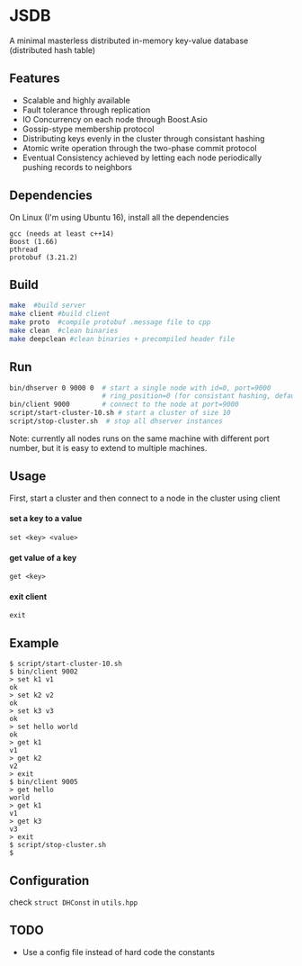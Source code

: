 # JSDB
A minimal masterless distributed in-memory key-value database (distributed hash table)

## Features
- Scalable and highly available
- Fault tolerance through replication
- IO Concurrency on each node through Boost.Asio
- Gossip-stype membership protocol
- Distributing keys evenly in the cluster through consistant hashing
- Atomic write operation through the two-phase commit protocol
- Eventual Consistency achieved by letting each node periodically pushing records to neighbors

## Dependencies
On Linux (I'm using Ubuntu 16), install all the dependencies
```
gcc (needs at least c++14)
Boost (1.66)
pthread
protobuf (3.21.2)
```

## Build
```bash
make  #build server
make client #build client
make proto  #compile protobuf .message file to cpp
make clean  #clean binaries
make deepclean #clean binaries + precompiled header file
```

## Run
```bash
bin/dhserver 0 9000 0  # start a single node with id=0, port=9000
                       # ring_position=0 (for consistant hashing, default ring size = 65536)
bin/client 9000        # connect to the node at port=9000
script/start-cluster-10.sh # start a cluster of size 10
script/stop-cluster.sh  # stop all dhserver instances
```

Note: currently all nodes runs on the same machine with different port number, but it is easy to 
extend to multiple machines.

## Usage
First, start a cluster and then connect to a node in the cluster using client

#### set a key to a value
```
set <key> <value>
```

#### get value of a key
```
get <key>
```

#### exit client
```
exit
```

## Example
```
$ script/start-cluster-10.sh
$ bin/client 9002
> set k1 v1
ok
> set k2 v2
ok
> set k3 v3
ok
> set hello world
ok
> get k1
v1
> get k2
v2
> exit
$ bin/client 9005
> get hello
world
> get k1
v1
> get k3
v3
> exit
$ script/stop-cluster.sh
$
```


## Configuration
check `struct DHConst` in `utils.hpp`

## TODO
- Use a config file instead of hard code the constants
